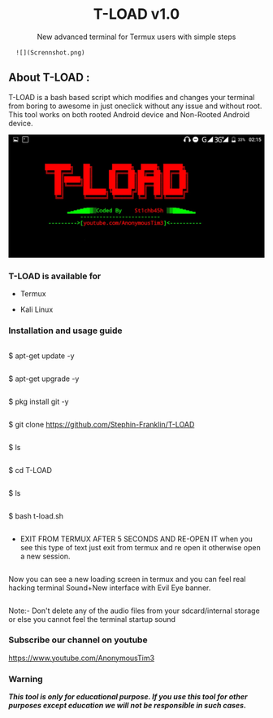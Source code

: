 <h1 align="center">T-LOAD v1.0</h1>
<p align="center">
      New advanced terminal for Termux users with simple steps
     
      ![](Scrennshot.png)

## About T-LOAD :

T-LOAD is a bash based script which modifies and changes your terminal from boring to awesome in just oneclick without any issue and without root. This tool works on both rooted Android device and Non-Rooted Android device.

![](screenshot.png)

### T-LOAD is available for

* Termux

* Kali Linux

### Installation and usage guide
```
```
$ apt-get update -y
```
```
$ apt-get upgrade -y
```
```
$ pkg install git -y
```
```
$ git clone https://github.com/Stephin-Franklin/T-LOAD
```
```
$ ls
```
```
$ cd T-LOAD
```
```
$ ls
```
```
$ bash t-load.sh

```
```

* EXIT FROM TERMUX AFTER 5 SECONDS AND RE-OPEN IT when you see  this type of text just exit from termux and re open it otherwise open a new session.
```
```
Now you can see a new loading screen in termux and you can feel real hacking terminal Sound+New interface with Evil Eye banner. 
```
```
Note:- Don't delete any of the audio files from your sdcard/internal storage or else you cannot feel the terminal startup sound

### Subscribe our channel on youtube
https://www.youtube.com/AnonymousTim3
     
### Warning

***This tool is only for educational purpose. If you use this tool for other purposes except education we will not be responsible in such cases.***
